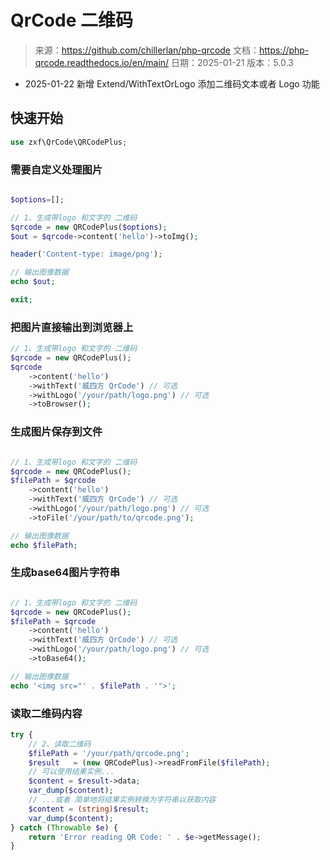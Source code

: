 # QrCode 二维码

> 来源：https://github.com/chillerlan/php-qrcode
> 文档：https://php-qrcode.readthedocs.io/en/main/
> 日期：2025-01-21
> 版本：5.0.3

- 2025-01-22 新增 Extend/WithTextOrLogo 添加二维码文本或者 Logo 功能

## 快速开始

```php
use zxf\QrCode\QRCodePlus;
```

### 需要自定义处理图片

```php

$options=[];

// 1、生成带logo 和文字的 二维码
$qrcode = new QRCodePlus($options);
$out = $qrcode->content('hello')->toImg();

header('Content-type: image/png');

// 输出图像数据
echo $out;

exit;

```

### 把图片直接输出到浏览器上

```php
// 1、生成带logo 和文字的 二维码
$qrcode = new QRCodePlus();
$qrcode
    ->content('hello')
    ->withText('威四方 QrCode') // 可选
    ->withLogo('/your/path/logo.png') // 可选
    ->toBrowser();

```

### 生成图片保存到文件

```php

// 1、生成带logo 和文字的 二维码
$qrcode = new QRCodePlus();
$filePath = $qrcode
    ->content('hello')
    ->withText('威四方 QrCode') // 可选
    ->withLogo('/your/path/logo.png') // 可选
    ->toFile('/your/path/to/qrcode.png');

// 输出图像数据
echo $filePath;

```

### 生成base64图片字符串

```php

// 1、生成带logo 和文字的 二维码
$qrcode = new QRCodePlus();
$filePath = $qrcode
    ->content('hello')
    ->withText('威四方 QrCode') // 可选
    ->withLogo('/your/path/logo.png') // 可选
    ->toBase64();

// 输出图像数据
echo '<img src="' . $filePath . '">';

```

### 读取二维码内容

```php
try {
    // 2、读取二维码
    $filePath = '/your/path/qrcode.png';
    $result   = (new QRCodePlus)->readFromFile($filePath);
    // 可以使用结果实例...
    $content = $result->data;
    var_dump($content);
    // ...或者 简单地将结果实例转换为字符串以获取内容
    $content = (string)$result;
    var_dump($content);
} catch (Throwable $e) {
    return 'Error reading QR Code: ' . $e->getMessage();
}
```